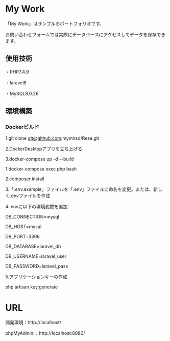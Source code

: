 # My Work

「My Work」はサンプルのポートフォリオです。

お問い合わせフォームでは実際にデータベースにアクセスしてデータを保存できます。

## 使用技術

・PHP7.4.9

・laravel8

・MySQL8.0.26

## 環境構築

### Dockerビルド

1.git clone git@github.com:mymnsd/Rese.git

2.DockerDesktopアプリを立ち上げる

3.docker-compose up -d --build


1.docker-compose exec php bash

2.composer install

3.「.env.example」ファイルを「.env」ファイルに命名を変更。または、新しく.envファイルを作成

4..envに以下の環境変数を追加

DB_CONNECTION=mysql

DB_HOST=mysql

DB_PORT=3306

DB_DATABASE=laravel_db

DB_USERNAME=laravel_user

DB_PASSWORD=laravel_pass

5.アプリケーションキーの作成

php artisan key:generate

# URL

開発環境：http://localhost/

phpMyAdmin:：http://localhost:8080/



